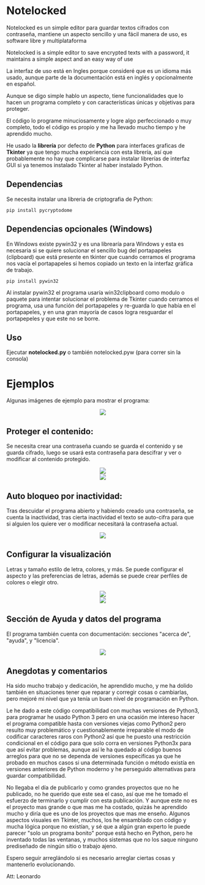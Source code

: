 # Notelocked

Notelocked es un simple editor para guardar textos cifrados con contraseña, mantiene un aspecto sencillo y una fácil manera de uso, es software libre y multiplataforma

Notelocked is a simple editor to save encrypted texts with a password, it maintains a simple aspect and an easy way of use


La interfaz de uso está en Ingles porque consideré que es un idioma más usado, aunque parte de la documentación está en inglés y opcionalmente en español.

Aunque se digo simple hablo un aspecto, tiene funcionalidades que lo hacen un programa completo y con características únicas y objetivas para proteger.

El código lo programe minuciosamente y logre algo perfeccionado o muy completo, todo el código es propio y me ha llevado mucho tiempo y he aprendido mucho.

He usado la **librería** por defecto de **Python** para interfaces graficas de **Tkinter** ya que tengo mucha experiencia con esta librería, así que probablemente no hay que complicarse para instalar librerías de interfaz GUI si ya tenemos instalado Tkinter al haber instalado Python.


## Dependencias
Se necesita instalar una libreria de criptografia de Python:
```
pip install pycryptodome
```

## Dependencias opcionales (Windows)
En Windows existe pywin32 y es una librearía para Windows y esta es necesaria si se quiere solucionar el sencillo bug del portapapeles (clipboard) que está presente en tkinter que cuando cerramos el programa nos vacía el portapapeles si hemos copiado un texto en la interfaz gráfica de trabajo.
```
pip install pywin32
```
Al instalar pywin32 el programa usaría win32clipboard como modulo o paquete para intentar solucionar el problema de Tkinter cuando cerramos el programa, usa una función del portapapeles y re-guarda lo que había en el portapapeles, y en una gran mayoría de casos logra resguardar el portapepeles y que este no se borre.

## Uso
Ejecutar **notelocked.py** o también notelocked.pyw (para correr sin la consola)



# Ejemplos
Algunas imágenes de ejemplo para mostrar el programa:
<div align="center">
<img src="https://user-images.githubusercontent.com/95723749/209721649-18f5a324-6fa2-488b-882f-9c355fa0183d.png">
</div>


## Proteger el contenido:
Se necesita crear una contraseña cuando se guarda el contenido y se guarda cifrado, luego se usará esta contraseña para descifrar y ver o modificar al contenido protegido.

<div align="center">
<img src="https://user-images.githubusercontent.com/95723749/209721930-dc2224ba-0146-4b09-b610-a8644c4886f4.png">
</div>

<div align="center">
<img src="https://user-images.githubusercontent.com/95723749/209724812-5aacb926-1c07-46c3-a342-3746436c20c3.png">
</div>


## Auto bloqueo por inactividad:
Tras descuidar el programa abierto y habiendo creado una contraseña, se cuenta la inactividad, tras cierta inactividad el texto se auto-cifra para que si alguien los quiere ver o modificar necesitará la contraseña actual.

<div align="center">
<img src="https://user-images.githubusercontent.com/95723749/209722045-a4cb6879-5d35-4d96-a8a8-6ae47b20c88f.png">
</div>


## Configurar la visualización
Letras y tamaño estilo de letra, colores, y más. 
Se puede configurar el aspecto y las preferencias de letras, además se puede crear perfiles de colores o elegir otro.

<div align="center">
<img src="https://user-images.githubusercontent.com/95723749/209724562-ad6b0422-7d5f-4189-b4ea-c777512821dd.png">
</div>

<div align="center">
<img src="https://user-images.githubusercontent.com/95723749/209724727-4e093d7b-aaaf-4c90-ad90-636c282cdb2f.png">
</div>


## Sección de Ayuda y datos del programa
El programa también cuenta con documentación: secciones "acerca de", "ayuda", y "licencia".

<div align="center">
<img src="https://user-images.githubusercontent.com/95723749/209725196-9f4299b0-0199-4a49-ba37-669f1b291efc.png">
</div>



## Anegdotas y comentarios
Ha sido mucho trabajo y dedicación, he aprendido mucho, y me ha dolido también en situaciones tener que reparar y corregir cosas o cambiarlas, pero mejoré mi nivel que ya tenía un buen nivel de programación en Python.

Le he dado a este código compatibilidad con muchas versiones de Python3, para programar he usado Python 3 pero en una ocasión me intereso hacer el programa compatible hasta con versiones viejas como Python2 pero resulto muy problemático y cuestionablemente irreparable el modo de codificar caracteres raros con Python2 así que he puesto una restricción condicional en el código para que solo corra en versiones Python3x para que así evitar problemas, aunque así le ha quedado al código buenos arreglos para que no se dependa de versiones especificas ya que he probado en muchos casos si una determinada función o método existía en versiones anteriores de Python moderno y he perseguido alternativas para guardar compatibilidad.

No llegaba el día de publicarlo y como grandes proyectos que no he publicado, no he querido que este sea el caso, así que me he tomado el esfuerzo de terminarlo y cumplir con esta publicación. Y aunque este no es el proyecto mas grande o que mas me ha costado, quizás he aprendido mucho y diría que es uno de los proyectos que mas me enseño.
Algunos aspectos visuales en Tkinter, muchos, los he ensamblado con código y mucha lógica porque no existían, y sé que a algún gran experto le puede parecer "solo un programa bonito" porque está hecho en Python, pero he inventado todas las ventanas, y muchos sistemas que no los saque ninguno prediseñado de ningún sitio o trabajo ajeno.

Espero seguir arreglándolo si es necesario arreglar ciertas cosas y mantenerlo evolucionando.

Att: Leonardo


